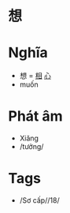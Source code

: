 # 想

# Nghĩa
* 想 = [相](相.md) [心](心.md)
* muốn

# Phát âm
* Xiǎng
*  /tưởng/

# Tags
* /Sơ cấp//18/

<script>window.HANZI_FIELD='想';</script>

